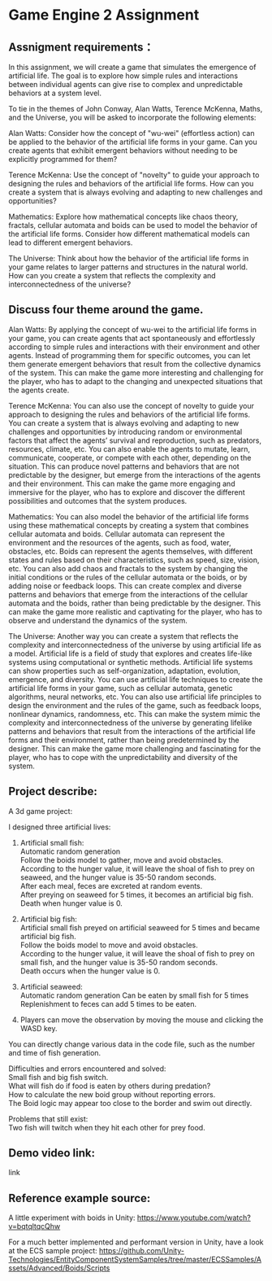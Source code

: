 # Game Engine 2 Assignment

## Assnigment requirements：

In this assignment, we will create a game that simulates the emergence of artificial life. The goal is to explore how simple rules and interactions between individual agents can give rise to complex and unpredictable behaviors at a system level.

To tie in the themes of John Conway, Alan Watts, Terence McKenna, Maths, and the Universe, you will be asked to incorporate the following elements:

Alan Watts: Consider how the concept of "wu-wei" (effortless action) can be applied to the behavior of the artificial life forms in your game. Can you create agents that exhibit emergent behaviors without needing to be explicitly programmed for them?

Terence McKenna: Use the concept of "novelty" to guide your approach to designing the rules and behaviors of the artificial life forms. How can you create a system that is always evolving and adapting to new challenges and opportunities?

Mathematics: Explore how mathematical concepts like chaos theory, fractals, cellular automata and boids can be used to model the behavior of the artificial life forms. Consider how different mathematical models can lead to different emergent behaviors.

The Universe: Think about how the behavior of the artificial life forms in your game relates to larger patterns and structures in the natural world. How can you create a system that reflects the complexity and interconnectedness of the universe?

## Discuss four theme around the game.

Alan Watts:
By applying the concept of wu-wei to the artificial life forms in your game, you can create agents that act spontaneously and effortlessly according to simple rules and interactions with their environment and other agents. Instead of programming them for specific outcomes, you can let them generate emergent behaviors that result from the collective dynamics of the system. This can make the game more interesting and challenging for the player, who has to adapt to the changing and unexpected situations that the agents create.

Terence McKenna: 
You can also use the concept of novelty to guide your approach to designing the rules and behaviors of the artificial life forms. You can create a system that is always evolving and adapting to new challenges and opportunities by introducing random or environmental factors that affect the agents’ survival and reproduction, such as predators, resources, climate, etc. You can also enable the agents to mutate, learn, communicate, cooperate, or compete with each other, depending on the situation. This can produce novel patterns and behaviors that are not predictable by the designer, but emerge from the interactions of the agents and their environment. This can make the game more engaging and immersive for the player, who has to explore and discover the different possibilities and outcomes that the system produces.

Mathematics: 
You can also model the behavior of the artificial life forms using these mathematical concepts by creating a system that combines cellular automata and boids. Cellular automata can represent the environment and the resources of the agents, such as food, water, obstacles, etc. Boids can represent the agents themselves, with different states and rules based on their characteristics, such as speed, size, vision, etc. You can also add chaos and fractals to the system by changing the initial conditions or the rules of the cellular automata or the boids, or by adding noise or feedback loops. This can create complex and diverse patterns and behaviors that emerge from the interactions of the cellular automata and the boids, rather than being predictable by the designer. This can make the game more realistic and captivating for the player, who has to observe and understand the dynamics of the system. 

The Universe:
Another way you can create a system that reflects the complexity and interconnectedness of the universe by using artificial life as a model. Artificial life is a field of study that explores and creates life-like systems using computational or synthetic methods. Artificial life systems can show properties such as self-organization, adaptation, evolution, emergence, and diversity. You can use artificial life techniques to create the artificial life forms in your game, such as cellular automata, genetic algorithms, neural networks, etc. You can also use artificial life principles to design the environment and the rules of the game, such as feedback loops, nonlinear dynamics, randomness, etc. This can make the system mimic the complexity and interconnectedness of the universe by generating lifelike patterns and behaviors that result from the interactions of the artificial life forms and their environment, rather than being predetermined by the designer. This can make the game more challenging and fascinating for the player, who has to cope with the unpredictability and diversity of the system. 


## Project describe:

A 3d game project:

I designed three artificial lives:  
1. Artificial small fish:  
Automatic random generation  
Follow the boids model to gather, move and avoid obstacles.  
According to the hunger value, it will leave the shoal of fish to prey on seaweed, and the hunger value is 35-50 random seconds.  
After each meal, feces are excreted at random events.  
After preying on seaweed for 5 times, it becomes an artificial big fish.  
Death when hunger value is 0.  

2. Artificial big fish:  
Artificial small fish preyed on artificial seaweed for 5 times and became artificial big fish.  
Follow the boids model to move and avoid obstacles.  
According to the hunger value, it will leave the shoal of fish to prey on small fish, and the hunger value is 35-50 random seconds.  
Death occurs when the hunger value is 0.  

3. Artificial seaweed:  
Automatic random generation 
Can be eaten by small fish for 5 times  
Replenishment to feces can add 5 times to be eaten.  

4. Players can move the observation by moving the mouse and clicking the WASD key.  

You can directly change various data in the code file, such as the number and time of fish generation.  

Difficulties and errors encountered and solved:  
Small fish and big fish switch.  
What will fish do if food is eaten by others during predation?  
How to calculate the new boid group without reporting errors.  
The Boid logic may appear too close to the border and swim out directly.  

Problems that still exist:  
Two fish will twitch when they hit each other for prey food.  


## Demo video link:  

link


## Reference example source:  

A little experiment with boids in Unity:
https://www.youtube.com/watch?v=bqtqltqcQhw

For a much better implemented and performant version in Unity, have a look at the ECS sample project:
https://github.com/Unity-Technologies/EntityComponentSystemSamples/tree/master/ECSSamples/Assets/Advanced/Boids/Scripts
